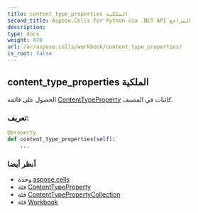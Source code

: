 ```yaml
---
title: content_type_properties الملكية
second_title: Aspose.Cells for Python via .NET API المراجع
description:
type: docs
weight: 470
url: /ar/aspose.cells/workbook/content_type_properties/
is_root: false
---
```

##  content_type_properties الملكية

الحصول على قائمة [ContentTypeProperty](/cells/python-net/ar/aspose.cells.properties/contenttypeproperty) كائنات في المصنف.
###  تعريف:
```python
@property
def content_type_properties(self):
    ...
```

###  أنظر أيضا
* وحدة [aspose.cells](../../)
* فئة [ContentTypeProperty](/cells/python-net/ar/aspose.cells.properties/contenttypeproperty)
* فئة [ContentTypePropertyCollection](/cells/python-net/ar/aspose.cells.properties/contenttypepropertycollection)
* فئة [Workbook](/cells/python-net/ar/aspose.cells/workbook)
